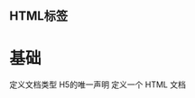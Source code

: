 ## HTML标签
# 基础
  <!DOCTYPE> 定义文档类型 <!DOCTYPE html> H5的唯一声明
  <html>	定义一个 HTML 文档
  <title>	为文档定义一个标题
  <body>	定义文档的主体
  <h1> to <h6>	定义 HTML 标题
  <p>	定义一个段落
  <br>	定义简单的折行。
  <hr>	定义水平线。
  <!-- --> 定义注释

# 格式
  <attr> 表示缩写词或缩略词 有下划虚线标识
  <address> 定义文档作者/所有者的联系信息 斜体
  <main>	定义文档的主体部分。
  <nav>New	定义导航链接
  <b>	定义粗体文本。
  <bdo>	定义文本的方向。 dir: ltr rtl
  <del>	定义被删除文本。 删除线
  <em>	定义强调文本。 
  <i>	定义斜体文本。
  <ins>	定义被插入文本。 下划线
  <meter>New	定义度量衡。仅用于已知最大和最小值的度量。 用于磁盘使用情况，查询结果的相关性
  <pre>	定义预格式文本 该标签内会自动空格换行
  <progress>New	定义运行中的任务进度（进程）。 使用js进行进度条移动
  <rp>New	定义不支持 ruby 元素的浏览器所显示的内容。
  <rt>New	定义字符（中文注音或字符）的解释或发音。
  <ruby>New	定义 ruby 注释（中文注音或字符）。
  <s>	定义加删除线的文本。
  <small>	定义小号文本。
  <strong>	定义加粗文本。
  <sub>	定义下标文本。
  <sup>	定义上标文本。
  <time>New	定义一个日期/时间
  <wbr>New	规定某块文本在适合时机换行

# 表单	 
  <form>	定义一个 HTML 表单，用于用户输入。
  <input>	定义一个输入控件
  <textarea>	定义多行的文本输入控件。
  <button>	定义按钮。
  <select>	定义选择列表（下拉列表）。
  <optgroup>	定义选择列表中相关选项的组合。
  <option>	定义选择列表中的选项。
  <label>	定义 input 元素的标注。
  <fieldset>	定义围绕表单中元素的边框。
  <legend>	定义 fieldset 元素的标题。
  <datalist>New	规定了 input 元素可能的选项列表。
  <output>New	定义一个计算的结果

# 框架
  <iframe>	定义内联框架。

# 图像	 
  <img>	定义图像。
  <map>	定义图像映射。
  <area>	定义图像地图内部的区域。
  <canvas>New	通过脚本（通常是 JavaScript）来绘制图形（比如图表和其他图像）。
  <figcaption>New	定义一个 caption for a <figure> element
  <figure>New	figure 标签用于对元素进行组合。
  Audio/Video	 
  <audio>New	定义声音，比如音乐或其他音频流。
  <source>New	定义media元素 (<video> 和 <audio>)的媒体资源。media
  <track>New	为媒体(<video> 和 <audio>)元素定义外部文本轨道。
  <video>New	定义一个音频或者视频

# 链接	 
  <a>	定义一个链接
  <link>	定义文档与外部资源的关系。

# 列表	 
  <ul>	定义一个无序列表
  <ol>	定义一个有序列表
  <li>	定义一个列表项
  <dir>	HTML5不再支持。 HTML 4.01 已废弃。 定义目录列表。
  <dl>	定义一个定义列表
  <dt>	定义一个定义定义列表中的项目。
  <dd>	定义定义列表中项目的描述。
  <menu>	定义菜单列表。
  <command>New	定义用户可能调用的命令（比如单选按钮、复选框或按钮）。

# 表格	 
  <table>	定义一个表格
  <caption>	定义表格标题。
  <th>	定义表格中的表头单元格。
  <tr>	定义表格中的行。
  <td>	定义表格中的单元。
  <thead>	定义表格中的表头内容。
  <tbody>	定义表格中的主体内容。
  <tfoot>	定义表格中的表注内容（脚注）。
  <col>	定义表格中一个或多个列的属性值。
  <colgroup>	定义表格中供格式化的列组。

# 样式/节	 
  <style>	定义文档的样式信息。
  <div>	定义文档中的节。
  <span>	定义文档中的节。
  <header>New	定义一个文档头部部分
  <footer>New	定义一个文档底部
  <section>New	定义了文档的某个区域
  <article>New	定义一个文章内容
  <aside>New	定义其所处内容之外的内容。
  <details>New	定义了用户可见的或者隐藏的需求的补充细节。
  <dialog>New	定义一个对话框或者窗口
  <summary>New	定义一个可见的标题。 当用户点击标题时会显示出详细信息。

# 元信息	 
  <head>	定义关于文档的信息
  <meta>	定义关于 HTML 文档的元信息。
  <base>	定义页面中所有链接的默认地址或默认目标。
  <basefont>	HTML5不再支持。 HTML 4.01 已废弃。 定义页面中文本的默认字体、颜色或尺寸。

# 程序	 
  <script>	定义客户端脚本。
  <noscript>	定义针对不支持客户端脚本的用户的替代内容。
  <applet>	HTML5不再支持。 HTML 4.01 已废弃。 定义嵌入的 applet。
  <embed>New	定义了一个容器，用来嵌入外部应用或者互动程序（插件）。
  <object>	定义嵌入的对象。
  <param>	定义对象的参数。